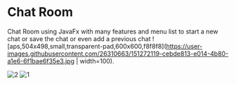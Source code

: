 # Chat Room
Chat Room using JavaFx with many features and menu list to start a new chat or save the chat or even add a previous chat  ![aps,504x498,small,transparent-pad,600x600,f8f8f8](https://user-images.githubusercontent.com/26310663/151272119-cebde813-e014-4b80-a1e6-6f1bae6f35e3.jpg | width=100).


![2](https://user-images.githubusercontent.com/26310663/151271678-8e0c9822-ff7f-4887-b167-5148dd9a2349.jpg)
![1](https://user-images.githubusercontent.com/26310663/151271682-3681d220-1d7c-4925-ae5f-9b47b25940f6.png)
